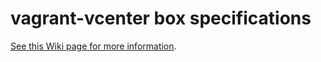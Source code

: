 # vagrant-vcenter box specifications

[See this Wiki page for more information](https://github.com/gosddc/packer-post-processor-vagrant-vmware-ovf/wiki/vmware_ovf-Box-Format).